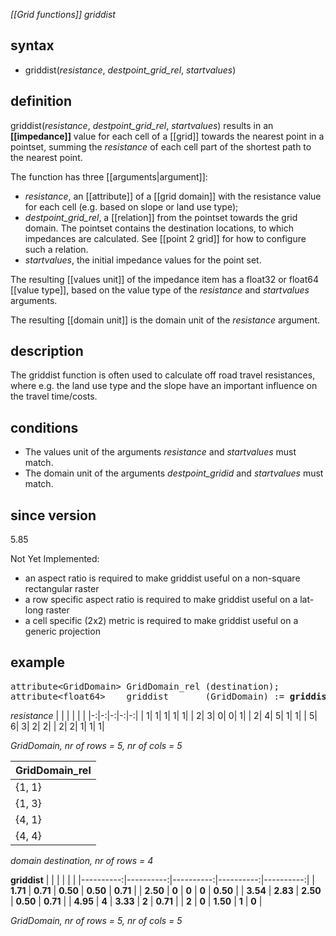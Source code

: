 *[[Grid functions]] griddist*

## syntax

- griddist(*resistance*, *destpoint_grid_rel*, *startvalues*)

## definition

griddist(*resistance*, *destpoint_grid_rel*, *startvalues*) results in an **[[impedance]]** value for each cell of a [[grid]] towards the nearest point in a pointset, summing the *resistance* of each cell part of the shortest path to the nearest point.

The function has three [[arguments|argument]]:
-   *resistance*, an [[attribute]] of a [[grid domain]] with the resistance value for each cell (e.g. based on slope or land use type);
-   *destpoint_grid_rel*, a [[relation]] from the pointset towards the grid domain. The pointset contains the destination locations, to which impedances are calculated. See [[point 2 grid]] for how to configure such a relation.
-   *startvalues*, the initial impedance values for the point set.

The resulting [[values unit]] of the impedance item has a float32 or float64 [[value type]], based on the value type of the *resistance* and *startvalues* 
 arguments.

The resulting [[domain unit]] is the domain unit of the *resistance* argument.

## description

The griddist function is often used to calculate off road travel resistances, where e.g. the land use type and the slope have an important influence on the travel time/costs.

## conditions

- The values unit of the arguments *resistance* and *startvalues* must match.
- The domain unit of the arguments *destpoint_gridid* and *startvalues* must match.

## since version

5.85

Not Yet Implemented:

- an aspect ratio is required to make griddist useful on a non-square rectangular raster
- a row specific aspect ratio is required to make griddist useful on a lat-long raster
- a cell specific (2x2) metric is required to make griddist useful on a generic projection

## example

<pre>
attribute&lt;GridDomain&gt; GridDomain_rel (destination);
attribute&lt;float64&gt;    griddist       (GridDomain) := <B>griddist(</B>resistance, GridDomain_rel, const(0.0, destination)<B>)</B>;
</pre>

*resistance* 
|  |  |  |  |  | 
|-:|-:|-:|-:|-:|
| 1| 1| 1| 1| 1|
| 2| 3| 0| 0| 1|
| 2| 4| 5| 1| 1|
| 5| 6| 3| 2| 2|
| 2| 2| 1| 1| 1|

*GridDomain, nr of rows = 5, nr of cols = 5*

| GridDomain_rel |
|----------------|
| {1, 1}         |
| {1, 3}         |
| {4, 1}         |
| {4, 4}         |

*domain destination, nr of rows = 4*

**griddist**
|           |           |           |           |           |
|----------:|----------:|----------:|----------:|----------:|
| **1.71**  |  **0.71** | **0.50**  | **0.50**  | **0.71**  |
| **2.50**  |  **0**    | **0**     |    **0**  | **0.50**  |
| **3.54**  |  **2.83** | **2.50**  | **0.50**  | **0.71**  |
| **4.95**  |  **4**    | **3.33**  | **2**     | **0.71**  |
| **2**     |  **0**    | **1.50**  | **1**     | **0**     |

*GridDomain, nr of rows = 5, nr of cols = 5*